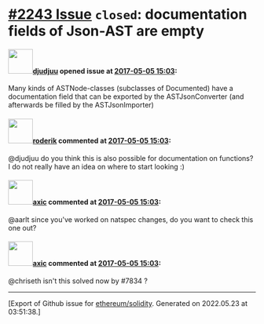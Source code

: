 # [\#2243 Issue](https://github.com/ethereum/solidity/issues/2243) `closed`: documentation fields of Json-AST are empty

#### <img src="https://avatars.githubusercontent.com/u/9882716?v=4" width="50">[djudjuu](https://github.com/djudjuu) opened issue at [2017-05-05 15:03](https://github.com/ethereum/solidity/issues/2243):

Many kinds of ASTNode-classes (subclasses of Documented) have a documentation field that can be exported by the ASTJsonConverter (and afterwards be filled by the ASTJsonImporter)

#### <img src="https://avatars.githubusercontent.com/u/16780?v=4" width="50">[roderik](https://github.com/roderik) commented at [2017-05-05 15:03](https://github.com/ethereum/solidity/issues/2243#issuecomment-340199484):

@djudjuu do you think this is also possible for documentation on functions? I do not really have an idea on where to start looking :)

#### <img src="https://avatars.githubusercontent.com/u/20340?v=4" width="50">[axic](https://github.com/axic) commented at [2017-05-05 15:03](https://github.com/ethereum/solidity/issues/2243#issuecomment-381982558):

@aarlt since you've worked on natspec changes, do you want to check this one out?

#### <img src="https://avatars.githubusercontent.com/u/20340?v=4" width="50">[axic](https://github.com/axic) commented at [2017-05-05 15:03](https://github.com/ethereum/solidity/issues/2243#issuecomment-801116220):

@chriseth isn't this solved now by #7834 ?


-------------------------------------------------------------------------------



[Export of Github issue for [ethereum/solidity](https://github.com/ethereum/solidity). Generated on 2022.05.23 at 03:51:38.]
